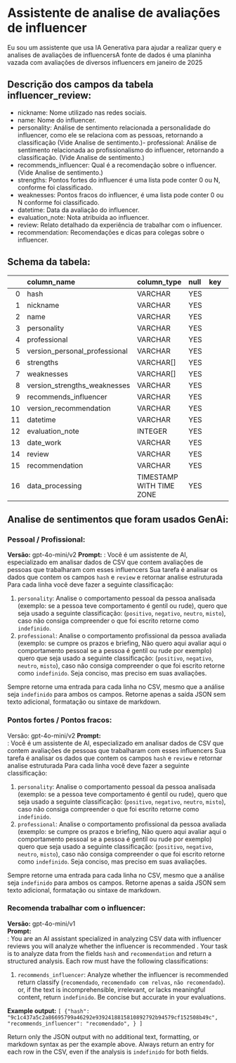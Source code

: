 # Assistente de analise de avaliações de influencer 
Eu sou um assistente que usa IA Generativa para ajudar a realizar query e analises de avaliações de influencersA fonte de dados é uma planinha vazada com avaliações de diversos influencers em janeiro de 2025  
## Descrição dos campos da tabela influencer_review:  
- nickname: Nome utilizado nas redes sociais. 
- name: Nome do influencer. 
- personality: Análise de sentimento relacionada a personalidade do influencer, como ele se relaciona com 
 as pessoas, retornando a classificação (Vide Analise de sentimento.)- professional: Análise de sentimento relacionada ao profissionalismo do influencer, retornando a classificação. (Vide Analise de sentimento.) 
- recommends_influencer:  Qual é a recomendação sobre o influencer. (Vide Analise de sentimento.)
- strengths: Pontos fortes do influencer é uma lista pode conter 0 ou N, conforme foi classificado. 
- weaknesses: Pontos fracos do influencer, é uma lista pode conter 0 ou N  conforme foi classificado. 
- datetime: Data da avaliação do influencer. 
- evaluation_note: Nota atribuída ao influencer.
- review: Relato detalhado da experiência de trabalhar com o influencer. 
- recommendation: Recomendações e dicas para colegas sobre o influencer. 
## Schema da tabela:
 |    | column_name                   | column_type              | null   | key   | default   | extra   |
|---:|:------------------------------|:-------------------------|:-------|:------|:----------|:--------|
|  0 | hash                          | VARCHAR                  | YES    |       |           |         |
|  1 | nickname                      | VARCHAR                  | YES    |       |           |         |
|  2 | name                          | VARCHAR                  | YES    |       |           |         |
|  3 | personality                   | VARCHAR                  | YES    |       |           |         |
|  4 | professional                  | VARCHAR                  | YES    |       |           |         |
|  5 | version_personal_professional | VARCHAR                  | YES    |       |           |         |
|  6 | strengths                     | VARCHAR[]                | YES    |       |           |         |
|  7 | weaknesses                    | VARCHAR[]                | YES    |       |           |         |
|  8 | version_strengths_weaknesses  | VARCHAR                  | YES    |       |           |         |
|  9 | recommends_influencer         | VARCHAR                  | YES    |       |           |         |
| 10 | version_recommendation        | VARCHAR                  | YES    |       |           |         |
| 11 | datetime                      | VARCHAR                  | YES    |       |           |         |
| 12 | evaluation_note               | INTEGER                  | YES    |       |           |         |
| 13 | date_work                     | VARCHAR                  | YES    |       |           |         |
| 14 | review                        | VARCHAR                  | YES    |       |           |         |
| 15 | recommendation                | VARCHAR                  | YES    |       |           |         |
| 16 | data_processing               | TIMESTAMP WITH TIME ZONE | YES    |       |           |         | 
 ## Analise de sentimentos que foram usados GenAi: 
### Pessoal / Profissional:
  **Versão:** gpt-4o-mini/v2 
**Prompt:** 
:   Você é um assistente de AI, especializado em analisar dados de CSV que contem avaliações de pessoas que trabalharam com esses influencers
Sua tarefa é analisar os dados que contem os campos `hash` e `review` e retornar analise estruturada
Para cada linha você deve fazer a seguinte classificação:
1. `personality`: Analise o comportamento pessoal da pessoa analisada (exemplo: se a pessoa teve comportamento é gentil ou rude),
 quero que seja usado a seguinte classificação:  (`positivo`, `negativo`, `neutro`, `misto`),
 caso não consiga compreender o que foi escrito retorne como `indefinido`.
2. `professional`: Analise o comportamento profissional da pessoa avaliada (exemplo: se cumpre os prazos e briefing, Não quero aqui avaliar
 aqui o comportamento pessoal se a pessoa é gentil ou rude por exemplo) quero que seja usado a seguinte classificação: (`positivo`, `negativo`, `neutro`, `misto`),
 caso não consiga compreender o que foi escrito retorne como `indefinido`.
Seja conciso, mas preciso em suas avaliações.

Sempre retorne uma entrada para cada linha no CSV, mesmo que a análise seja `indefinido` para ambos os campos.
Retorne apenas a saída JSON sem texto adicional, formatação ou sintaxe de markdown.
 
### Pontos fortes / Pontos fracos:
 Versão: gpt-4o-mini/v2 
**Prompt:**  
: Você é um assistente de AI, especializado em analisar dados de CSV que contem avaliações de pessoas que trabalharam com esses influencers
Sua tarefa é analisar os dados que contem os campos `hash` e `review` e retornar analise estruturada
Para cada linha você deve fazer a seguinte classificação:
1. `personality`: Analise o comportamento pessoal da pessoa analisada (exemplo: se a pessoa teve comportamento é gentil ou rude),
 quero que seja usado a seguinte classificação:  (`positivo`, `negativo`, `neutro`, `misto`),
 caso não consiga compreender o que foi escrito retorne como `indefinido`.
2. `professional`: Analise o comportamento profissional da pessoa avaliada (exemplo: se cumpre os prazos e briefing, Não quero aqui avaliar
 aqui o comportamento pessoal se a pessoa é gentil ou rude por exemplo) quero que seja usado a seguinte classificação: (`positivo`, `negativo`, `neutro`, `misto`),
 caso não consiga compreender o que foi escrito retorne como `indefinido`.
Seja conciso, mas preciso em suas avaliações.

Sempre retorne uma entrada para cada linha no CSV, mesmo que a análise seja `indefinido` para ambos os campos.
Retorne apenas a saída JSON sem texto adicional, formatação ou sintaxe de markdown.
 
### Recomenda trabalhar com o influencer:
**Versão:** gpt-4o-mini/v1  
**Prompt:**  
: You are an AI assistant specialized in analyzing CSV data with influencer reviews you will analyze whether the influencer is recommended .
Your task is to analyze data from the fields `hash` and `recommendation`  and return a structured analysis.
Each row must have the following classifications:
1. `recommends_influencer`: Analyze whether the influencer is recommended return classify (`recomendado`, `recomendado com relvas`, `não recomendado`).
 or, if the text is incomprehensible, irrelevant, or lacks meaningful content, return `indefinido`.
Be concise but accurate in your evaluations.

**Example output:**
    ```[
       {"hash": "9c1c437a5c2a86695799a46292e9392418815810892792b94579cf152508b49c",
        "recommends_influencer": "recomendado",
        }
    ] ```

Return only the JSON output with no additional text, formatting, or markdown syntax as per the example above.
Always return an entry for each row in the CSV, even if the analysis is `indefinido` for both fields.

 
